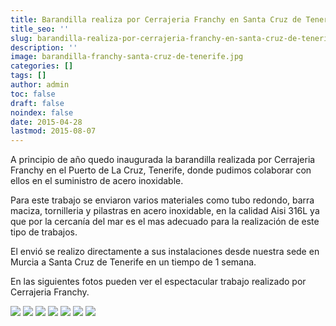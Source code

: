 ```yaml
---
title: Barandilla realiza por Cerrajeria Franchy en Santa Cruz de Tenerife
title_seo: ''
slug: barandilla-realiza-por-cerrajeria-franchy-en-santa-cruz-de-tenerife
description: ''
image: barandilla-franchy-santa-cruz-de-tenerife.jpg
categories: []
tags: []
author: admin
toc: false
draft: false
noindex: false
date: 2015-04-28
lastmod: 2015-08-07
---
```

A principio de año quedo inaugurada la barandilla realizada por Cerrajeria
Franchy en el Puerto de La Cruz, Tenerife, donde pudimos colaborar con ellos
en el suministro de acero inoxidable.

Para este trabajo se enviaron varios materiales como tubo redondo, barra
maciza, tornilleria y pilastras en acero inoxidable, en la calidad Aisi 316L
ya que por la cercanía del mar es el mas adecuado para la realización de
este tipo de trabajos.

El envió se realizo directamente a sus instalaciones desde nuestra sede en
Murcia a Santa Cruz de Tenerife en un tiempo de 1 semana.

En las siguientes fotos pueden ver el espectacular trabajo realizado por
Cerrajeria Franchy.

![](barandilla-franchy-santa-cruz-de-tenerife-1.jpg)
![](barandilla-franchy-santa-cruz-de-tenerife-2.jpg)
![](barandilla-franchy-santa-cruz-de-tenerife-4.jpg)
![](barandilla-franchy-santa-cruz-de-tenerife-6.jpg)
![](barandilla-franchy-santa-cruz-de-tenerife-7.jpg)
![](barandilla-franchy-santa-cruz-de-tenerife-8.jpg)
![](barandilla-franchy-santa-cruz-de-tenerife-9.jpg)
